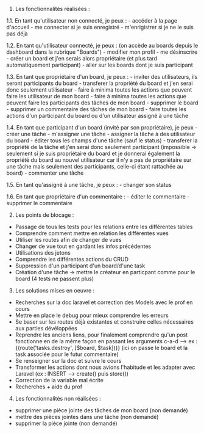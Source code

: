 ﻿
1. Les fonctionnalités réalisées :

 1.1. En tant qu'utilisateur non connecté, je peux : 
    - accéder à la page d'accueil
    - me connecter si je suis enregistré
    - m'enrigistrer si je ne le suis pas déjà

 1.2. En tant qu'utilisateur connecté, je peux : (on accède au boards depuis le dashboard dans la rubrique "Boards")
    - modifier mon profil
    - me désinscrire
    - créer un board  et j'en serais alors propriétaire (et plus tard automatiquement participant)
    - aller sur les boards dont je suis participant
  
 1.3. En tant que propriétaire d'un board, je peux : 
    - inviter des utilisateurs, ils seront participants du board
    - transferer la propriété du board et j'en serai donc seulement utilisateur
    - faire à minima toutes les actions que peuvent faire les utilisateur de mon board
    - faire à minima toutes les actions que peuvent faire les participants des tâches de mon board
    - supprimer le board
    - supprimer un commentaire des tâches de mon board
    - faire toutes les actions d'un participant du board ou d'un utilisateur assigné à une tâche
  
 1.4. En tant que participant d'un board (invité par son propriétaire), je peux
    - créer une tâche 
    - m'assigner une tâche
    - assigner la tâche à des utilisateur du board
    - éditer tous les champs d'une tâche (sauf le status)
    - transferer la propriété de la tâche et j'en serai donc seulement participant (impossible -> seulement si je suis propriétaire du board
      et je donnerai également la propriété du board au nouvel utilisateur car il n'y a pas de propriétaire sur une tâche mais seulement des
      participants, celle-ci étant rattachée au board)
    - commenter une tâche
  
 1.5. En tant qu'assigné à une tâche, je peux : 
    - changer son status
    
 1.6. En tant que propriétaire d'un commentaire : 
    - éditer le commentaire
    - supprimer le commentaire


2. Les points de blocage :

 - Passage de tous les tests pour les relations entre les différentes tables
 - Comprendre comment mettre en relation les différentes vues
 - Utiliser les routes afin de changer de vues
 - Changer de vue tout en gardant les infos précédentes
 - Utilisations des jetons
 - Comprendre les différentes actions du CRUD
 - Suppression d'un participant d'un board/d'une task
 - Création d'une tâche -> mettre le créateur en particpant comme pour le board (4 tests ne passent plus)


3. Les solutions mises en oeuvre :

 - Recherches sur la doc laravel et correction des Models avec le prof en cours
 - Mettre en place le debug pour mieux comprendre les erreurs
 - Se baser sur les routes déjà existantes et construire celles nécessaires aux parties dévéloppées
 - Reprendre les anciens liens, pour finalement comprendre qu'un post fonctionne en de la même façon en passant les arguments
   c-a-d --> ex : {{route('tasks.destroy', [$board, $task])}} (ici on passe le board et la task associée pour le futur commentaire)
 - Se renseigner sur la doc et suivre le cours
 - Transformer les actions dont nous avions l'habitude et les adapter avec Laravel (ex : INSERT --> create() puis store())
 - Correction de la variable mal écrite
 - Recherches + aide du prof


4. Les fonctionnalités non réalisées :

 - supprimer une pièce jointe des tâches de mon board (non demandé)
 - mettre des pièces jointes dans une tâche (non demandé)
 - supprimer la pièce jointe (non demandé)
